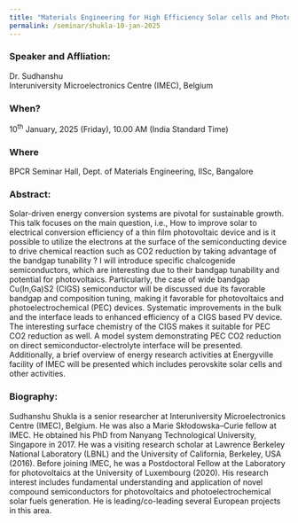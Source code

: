 ```yaml
---
title: "Materials Engineering for High Efficiency Solar cells and Photoelectrochemical Conversion of CO2 to Value-added Chemicals (10/01/25)"
permalink: /seminar/shukla-10-jan-2025
---
```

### Speaker and Affliation:
Dr. Sudhanshu<br>
Interuniversity Microelectronics Centre (IMEC), Belgium 

### When?
10<sup>th</sup> January, 2025 (Friday), 10.00 AM (India Standard Time)

### Where
BPCR Seminar Hall, Dept. of Materials Engineering, IISc, Bangalore

### Abstract:
Solar-driven energy conversion systems are pivotal for sustainable growth. This talk focuses
on the main question, i.e., How to improve solar to electrical conversion efficiency of a thin
film photovoltaic device and is it possible to utilize the electrons at the surface of the
semiconducting device to drive chemical reaction such as CO2 reduction by taking advantage
of the bandgap tunability ?
I will introduce specific chalcogenide semiconductors, which are interesting due to their
bandgap tunability and potential for photovoltaics. Particularly, the case of wide bandgap
Cu(In,Ga)S2 (CIGS) semiconductor will be discussed due its favorable bandgap and
composition tuning, making it favorable for photovoltaics and photoelectrochemical (PEC)
devices. Systematic improvements in the bulk and the interface leads to enhanced efficiency
of a CIGS based PV device. The interesting surface chemistry of the CIGS makes it suitable
for PEC CO2 reduction as well. A model system demonstrating PEC CO2 reduction on direct
semiconductor-electrolyte interface will be presented.
Additionally, a brief overview of energy research activities at Energyville facility of IMEC will
be presented which includes perovskite solar cells and other activities.

### Biography:
Sudhanshu Shukla is a senior researcher at Interuniversity Microelectronics Centre (IMEC), Belgium.
He was also a Marie Skłodowska–Curie fellow at IMEC. He obtained his PhD from Nanyang
Technological University, Singapore in 2017. He was a visiting research scholar at Lawrence Berkeley
National Laboratory (LBNL) and the University of California, Berkeley, USA (2016). Before joining
IMEC, he was a Postdoctoral Fellow at the Laboratory for photovoltaics at the University of
Luxembourg (2020). His research interest includes fundamental understanding and application of
novel compound semiconductors for photovoltaics and photoelectrochemical solar fuels generation.
He is leading/co-leading several European projects in this area.